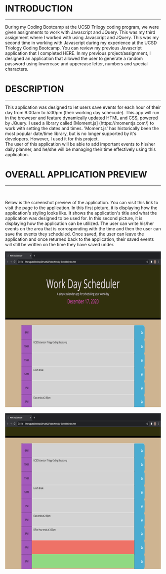 <h1>INTRODUCTION</h1>
<hr>
During my Coding Bootcamp at the UCSD Trilogy coding program, we were given assignments to work with Javascript and JQuery. This was my third assignment where I worked with using Javascript and JQuery. This was my second time in working with Javascript during my experience at the UCSD Triology Coding Bootcamp. You can review my previous Javascript application that I completed HERE. In my previous project/assignment, I designed an application that allowed the user to generate a random password using lowercase and uppercase letter, numbers and special characters.

<h1>DESCRIPTION</h1>
<hr>
This application was designed to let users save events for each hour of their day from 9:00am to 5:00pm (their working day schecude). This app will run in the broweser and feature dynamically updated HTML and CSS, powered by JQuery. I used a library called [Moment.js] (https://momentjs.com/) to work with setting the dates and times. 'Moment.js' has historically been the most popular date/time library, but is no longer supported by it's developers. However, I used it for this project.
<br>
The user of this application will be able to add important events to his/her daily planner, and he/she will be managing their time effectively using this application. 

<h1>OVERALL APPLICATION PREVIEW</h1>
<hr>
<br>

Below is the screenshot preview of the application. You can visit this link to visit the page to the application. In this first picture, it is displaying how the application's styling looks like. It shows the application's title and what the application was designed to be used for. In this second picture, it is displaying how the application can be utilized. The user can write his/her events on the area that is corrosponding with the time and then the user can save the events they scheduled. Once saved, the user can leave the application and once returned back to the application, their saved events will still be written on the time they have saved under. 


<img src="schedule/picture1.png" alt="">
<br>
<br>
<img src="schedule/picture2.png" alt="">